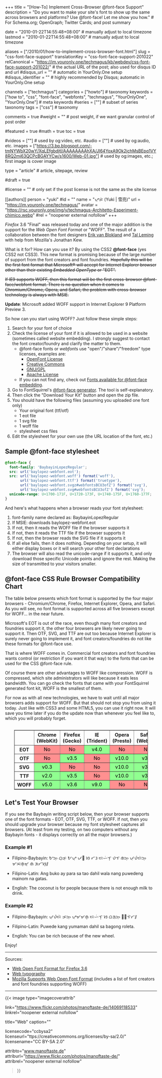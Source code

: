 +++
title = "[How-To] Implement Cross-Browser @font-face Support"
description = "Do you want to make your site's font to show up the same across browsers and platforms? Use @font-face! Let me show you how."                                                    # For Schema.org; OpenGraph; Twitter Cards; and post summary

date = "2010-01-22T14:55:48+08:00"                                        # manually adjust to local timezone
lastmod = "2010-01-22T14:55:48+08:00"                                        # manually adjust to local timezone

aliases = ["/2010/01/how-to-implement-cross-browser-font.html"]
slug = "css-font-face-support"
translationKey = "css-font-face-support-201022"
relCanonical = "https://im.youronly.one/techmagus/kb/webdev/css-font-face-support-201022/"                                                   # the actual URL of the post; also used for disqus ID and url
#disqus_url = ""                                                    # automatic in YourOnly.One setup
#disqus_identifier = ""                                             # highly recommended by Disqus; automatic in YourOnly.One setup

channels = ["techmagus"]
categories = ["howto"]                                                   # taxonomy
keywords = ["how to", "css", "font-face", "webfonts", "techmagus", "YourOnlyOne", "YourOnly.One"]                                                     # meta keywords
#series = [""]                                                       # subset of series taxonomy
tags = ["css"]                                                         # taxonomy

comments = true
#weight = ""                                                        # post weight, if we want granular control of post order

#featured = true
#math = true
toc = true

#videos = [""]                                                       # used by og:video, etc.
#audio = [""]                                                        # used by og:audio, etc.
images = ["https://3.bp.blogspot.com/-tmNYWbX20wY/XqLEfgbdjtI/AAAAAAAAhXA/JI64YoxA9Ok2jchMsBEpq1VY8RQ2mj63QCPcBGAYYCw/s1600/Web-01.jpg"]                                                       # used by og:images, etc.; first image is cover image

type = "article"                                                           # article, sitepage, review

#draft = true

#license = ""                                                       # only set if the post license is not the same as the site license

[[authors]]
  person = "yuki"
  #id = ""
  name = "ᜌᜓᜃᜒ (Yuki | 雪亮)"
  url = "https://im.youronly.one/techmagus/"
  avatar = "https://rsc.youronly.one/img/y/techmagus-Architetto-Esperiment-chimico.webp"
  #rel = "noopener external nofollow"
+++

*Firefox* 3.6 "Final" was released today and one of the major addition is the support for the *Web Open Font Format* or "WOFF". The result of a collaboration between the font designers [Erik van Blokland](https://www.letterror.com) and [Tal Leming](https://talleming.com) with help from Mozilla's Jonathan Kew.

<!--more-->

What is it for? How can you use it? By using the CSS2 **@font-face** (yes CSS2 not CSS3). This new format is promising because of the large number of support from the font creators and font foundries. <del>Hopefully this will be the first font format that Microsoft® will accept for Internet Explorer browser other than their existing *Embedded OpenType* or "EOT".</del>

<del>If IE9 supports WOFF, then this format will be the first cross-browser @font-face/webfont format. There is no question when it comes to Chromium/Chrome, Opera, and Safari, the problem with cross-browser technology is always with MSIE.</del>

**Update**: Microsoft added WOFF support in Internet Explorer 9 Platform Preview 3.

So how can you start using WOFF? Just follow these simple steps:

1. Search for your font of choice
1. Check the license of your font if it is allowed to be used in a website (sometimes called website embedding). I strongly suggest to contact the font creator/foundry and clarify the matter to them.
    - @font-face fonts or *webfont*s use "open"/"share"/"freedom" type licenses, examples are:
      - [OpenFont License](https://scripts.sil.org/cms/scripts/page.php?site_id=nrsi&amp;item_id=OFL&amp;_sc=1)
      - [Creative Commons](https://creativecommons.org)
      - [GNU/GPL](https://www.gnu.org/licenses/gpl-3.0.html)
      - [Apache License](https://opensource.org/licenses/apache2.0.php)
    - If you can not find any, check out [Fonts available for @font-face embedding](https://web.archive.org/web/20141128120836/https://webfonts.info/resources/fonts-available-for-@fontface-embedding).
1. Go to FontSquirrel's [@font-face generator](https://www.fontsquirrel.com/tools/webfont-generator). The tool is self-explanatory.
1. Then click the "Download Your Kit" button and open the zip file.
1. You should have the following files (assuming you uploaded one font only)
    - Your original font (ttf/otf)
    - 1 eot file
    - 1 svg file
    - 1 woff file
    - stylesheet css files
1. Edit the stylesheet for your own use (the URL location of the font, etc.)

## Sample @font-face stylesheet

```css
@font-face {
  font-family: 'BaybayinLopezRegular';
  src: url('baylopez-webfont.eot');
  src: url('baylopez-webfont.woff') format('woff'),
       url('baylopez-webfont.ttf') format('truetype'),
       url('baylopez-webfont.svgz#webfontsBCU3ofZ') format('svg'),
       url('baylopez-webfont.svg#webfontsBCU3ofZ') format('svg');
  unicode-range: U+1700-171F, U+1720-173F, U+1740-175F, U+1760-177F;
}
```

And here's what happens when a browser reads your font stylesheet:

1. font-family name declared as: BaybayinLopezRegular
1. If MSIE: downloads baylopez-webfont.eot
1. If not, then it reads the WOFF file if the browser supports it
1. If not, then it reads the TTF file if the browser supports it
1. If not, then the browser reads the SVG file if it supports it
1. If all else fails, then it does nothing. Depending on your setup, it will either display boxes or it will search your other font declarations
1. The browser will also read the unicode-range if it supports it, and only download those specific Unicode points and ignore the rest. Making the size of transmitted to your visitors smaller.

<!--
## The @font-face Smiley variation
```css
src: local('☺')
```

The above technique prevents your visitor's browser in using any locally installed fonts. By doing this, you can be sure that your own font is the actual file the browser is rendering. This usually becomes a problem when there are [1] fonts with the same name; or [2] there are updates to the font that more likely is not installed on your visitor's machine. You can read more about it <a class="popper animate" href="https://www.paulirish.com/2009/bulletproof-font-face-implementation-syntax/#smiley" rel="noopener external nofollow" referrerpolicy="strict-origin-when-cross-origin" data-popper="Bulletproof @font-face: Smiley variation">here</a>.
-->

## @font-face CSS Rule Browser Compatibility Chart

The table below presents which font format is supported by the four major browsers - Chromium/Chrome, Firefox, Internet Explorer, Opera, and Safari. As you will see, no font format is supported across all five browsers except for WOFF… in the near future.

Microsoft's EOT is out of the race, even though many font creators and foundries support it, the other four browsers are likely never going to support it. Then OTF, SVG, and TTF are out too because Internet Explorer is surely never going to implement it, and font creators/foundries do not like these formats for @font-face use.

That is where WOFF comes in. Commercial font creators and font foundries wants control (or restriction if you want it that way) to the fonts that can be used for the CSS @font-face rule.

Of course there are other advantages to WOFF like compression. WOFF is compressed, which site administrators will like because it eats less bandwidth. You can go check the fonts that came with your FontSquirrel generated font kit, WOFF is the smallest of them.

For now as with all new technologies, we have to wait until all major browsers adds support for WOFF. But that should not stop you from using it today. Just like with CSS3 and some HTML5, you can use it right now. It will save you time later if you do the update now than whenever you feel like to, which you will probably forget.

<table style="text-align: center; margin: 0 auto; margin-top: 30px; margin-bottom: 30px; width: 88%;" border="1">
  <thead>
    <tr>
      <th style="text-align: center;"> </th>
      <th style="text-align: center;">Chrome<br />(WebKit)</th>
      <th style="text-align: center;">Firefox<br />(Gecko)</th>
      <th style="text-align: center;">IE<br />(Trident)</th>
      <th style="text-align: center;">Opera<br />(Presto)</th>
      <th style="text-align: center;">Safari<br />(WebKit)</th>
    </tr>
  </thead>
  <tbody>
    <tr>
      <th style="text-align: center;">EOT</th>
      <td style="background: #ff9090; color: #000; text-align: center;">No</td>
      <td style="background: #ff9090; color: #000; text-align: center;">No</td>
      <td style="background: #90ff90; color: #000; text-align: center;">v4.0</td>
      <td style="background: #ff9090; color: #000; text-align: center;">No</td>
      <td style="background: #ff9090; color: #000; text-align: center;">No</td>
    </tr>
    <tr>
      <th style="text-align: center;">OTF</th>
      <td style="background: #ff9090; color: #000; text-align: center;">No</td>
      <td style="background: #90ff90; color: #000; text-align: center;">v3.5</td>
      <td style="background: #ff9090; color: #000; text-align: center;">No</td>
      <td style="background: #90ff90; color: #000; text-align: center;">v10.0</td>
      <td style="background: #90ff90; color: #000; text-align: center;">v3.1</td>
    </tr>
    <tr>
      <th style="text-align: center;">SVG</th>
      <td style="background: #90ff90; color: #000; text-align: center;">v0.3</td>
      <td style="background: #ff9090; color: #000; text-align: center;">No</td>
      <td style="background: #ff9090; color: #000; text-align: center;">No</td>
      <td style="background: #90ff90; color: #000; text-align: center;">v10.0</td>
      <td style="background: #90ff90; color: #000; text-align: center;">v3.1</td>
    </tr>
    <tr>
      <th style="text-align: center;">TTF</th>
      <td style="background: #90ff90; color: #000; text-align: center;">v2.0</td>
      <td style="background: #90ff90; color: #000; text-align: center;">v3.5</td>
      <td style="background: #ff9090; color: #000; text-align: center;">No</td>
      <td style="background: #90ff90; color: #000; text-align: center;">v10.0</td>
      <td style="background: #90ff90; color: #000; text-align: center;">v3.1</td>
    </tr>
    <tr>
      <th style="text-align: center;">WOFF</th>
      <td style="background: #90ff90; color: #000; text-align: center;">v5.0</td>
      <td style="background: #90ff90; color: #000; text-align: center;">v3.6</td>
      <td style="background: #90ff90; color: #000; text-align: center;">v9.0</td>
      <td style="background: #ff9090; color: #000; text-align: center;">No</td>
      <td style="background: #ff9090; color: #000; text-align: center;">No</td>
    </tr>
  </tbody>
</table>

## Let's Test Your Browser

If you see the Baybayin writing script below, then your browser supports one of the font formats - EOT, OTF, SVG, TTF, or WOFF. If not, then you should upgrade your browser because my font stylesheet captures all browsers. (At least from my testing, on two computers without any Baybayin fonts - it displays correctly on all the major browsers.)

### Example #1

- Filipino-Baybayin: <span lang="fil-Tglg">ᜀᜅ᜔ ᜊᜓᜃᜓ ᜀᜌ᜔ ᜉᜍ ᜐ ᜆᜂ ᜇᜑᜒᜎ᜔ ᜏᜎ ᜈᜅ᜔ ᜉᜓᜏᜒᜇᜒᜅ᜔ ᜋᜁᜈᜓᜋ᜔ ᜈ ᜄᜆᜐ᜔᜶</span>

- Filipino-Latin: <span lang="fil">Ang buko ay para sa tao dahil wala nang puwedeng mainom na gatas.</span>
- English: The coconut is for people because there is not enough milk to drink.

### Example #2

- Filipino-Baybayin: <span lang="fil-Tglg">ᜉᜓᜏᜒᜇᜒ ᜃᜅ᜔ ᜌᜓᜋᜋᜈ᜔ ᜇᜑᜒᜎ᜔ ᜐ ᜊᜄᜓᜅ᜔ ᜍᜓᜎᜒᜆ᜶</span>

- Filipino-Latin: <span lang="fil">Puwede kang yumaman dahil sa bagong roleta.</span>
- English: You can be rich because of the new wheel.

<!--
What are these? These are called *pangrams*. A pangram is a sentence using every letter of the alphabet at least once. The most common pangram (in English) is: *The quick brown fox jumps over the lazy dog.* Which is written in:
* Filipino-Baybayin: <span lang="fil-Tglg">ᜀᜅ᜔ ᜋᜊᜒᜎᜒᜐ᜔ ᜈ ᜃᜌᜓᜋᜅ᜔ᜑᜒᜅ᜔ ᜐᜓᜍᜓ ᜀᜌ᜔ ᜆᜒᜈᜎᜓᜈᜈ᜔ ᜀᜅ᜔ ᜆᜆᜋᜇ᜔ᜆᜋᜇ᜔ ᜈ ᜀᜐᜓ᜶</span>
* Filipino-Latin: <span lang="fil">Ang mabilis na kayumangging soro ay tinalunan ang tatamad-tamad na aso.</span>
-->

Enjoy!

---

Sources:

- [Web Open Font Format for Firefox 3.6](https://hacks.mozilla.org/2009/10/woff/)
- [Web typography](https://en.wikipedia.org/wiki/Web_typography)
- [Mozilla Supports Web Open Font Format](https://blog.mozilla.org/blog/2009/10/20/mozilla-supports-web-open-font-format/) (includes a list of font creators and font foundries supporting WOFF)
<!--
* <a class="popper animate" href="https://en.wikipedia.org/wiki/Pangram" rel="noopener external nofollow" referrerpolicy="strict-origin-when-cross-origin" data-popper="Wikipedia: Pangram">Wikipedia: Pangram</a>
* <a class="popper animate" href="https://web.archive.org/web/20141012231620/https://en.wikipedia.org/wiki/List_of_pangrams" rel="noopener external nofollow" referrerpolicy="strict-origin-when-cross-origin" data-popper="Wikipedia: List of pangrams">Wikipedia: List of pangrams</a>
-->

---

{{< image
  type="imagecoverattrib"

  link="https://www.flickr.com/photos/manoftaste-de/14069118533"
  linkrel="noopener external nofollow"

  title="Web"
  caption=""

  licensecode="ccbysa2"
  licenseurl="ttps://creativecommons.org/licenses/by-sa/2.0/"
  licensename="CC BY-SA 2.0"

  attribto="www.manoftaste.de"
  attriburl="https://www.flickr.com/photos/manoftaste-de/"
  attribrel="noopener external nofollow"
>}}
